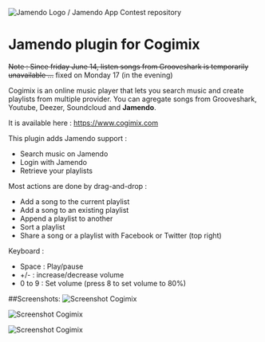 ![Jamendo Logo / Jamendo App Contest repository](http://www.cogipix.com/images/cogimix_jamendo_contest.png "Jamendo App Contest 2013")

Jamendo plugin for Cogimix
==============================
~~Note : Since friday June 14, listen songs from Grooveshark is temporarily unavailable ...~~ fixed on Monday 17 (in the evening) 

Cogimix is an online music player that lets you search music and create playlists from multiple provider.
You can agregate songs from Grooveshark, Youtube, Deezer, Soundcloud and **Jamendo**.

It is available here : https://www.cogimix.com

This plugin adds Jamendo support :
* Search music on Jamendo
* Login with Jamendo
* Retrieve your playlists

Most actions are done by drag-and-drop :
* Add a song to the current playlist
* Add a song to an existing playlist
* Append a playlist to another
* Sort a playlist
* Share a song or a playlist with Facebook or Twitter (top right)

Keyboard :
* Space : Play/pause
* +/- : increase/decrease volume
* 0 to 9 : Set volume (press 8 to set volume to 80%)


##Screenshots:
![Screenshot Cogimix](http://www.cogipix.com/images/screenshot_jamendo_cogimix1.png "Screenshot 1")


![Screenshot Cogimix](http://www.cogipix.com/images/screenshot_jamendo_cogimix2.png "Screenshot 2")


![Screenshot Cogimix](http://www.cogipix.com/images/screenshot_jamendo_cogimix3.png "Screenshot 3")
